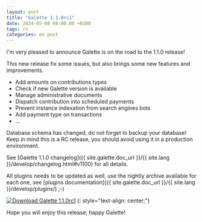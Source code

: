 ```yaml
---
layout: post
title: "Galette 1.1.0rc1"
date: 2024-05-08 08:00:00 +0100
tags: rc
categories: en post
---
```


I'm very pleased to announce Galette is on the road to the 1.1.0 release!

This new release fix some issues, but also brings some new features and improvements.

* Add amounts on contributions types 
* Check if new Galette version is available
* Manage administrative documents
* Dispatch contribution into scheduled payments
* Prevent instance indexation from search engines bots
* Add payment type on transactions
* ...

Database schema has changed, do not forget to backup your database! Keep in mind this is a RC release, you should avoid using it in a production environment.

See [Galette 1.1.0 changelog]({{ site.galette.doc_url }}/{{ site.lang }}/develop/changelog.html#v1100) for all details.

All plugins needs to be updated as well, use the nightly archive available for each one, see [plugins documentation]({{ site.galette.doc_url }}/{{ site.lang }}/develop/plugins/) ;-)

[![Download Galette 1.1.0rc1](https://img.shields.io/badge/1.1.0rc1-Download_Galette-ffb619.svg?logo=php&logoColor=white&style=for-the-badge)](https://galette.eu/download/dev/galette-1.1.0-rc1-20240508-95bbbc2ede.tar.bz2)
{: style="text-align: center;"}

Hope you will enjoy this release; happy Galette!